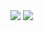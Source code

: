 <img src="https://capsule-render.vercel.app/api?type=Venom&color=auto&height=300&section=header&text=Welcome%20&fontSize=80" />


<img src="https://img.shields.io/badge/HTML5-E34F26?style=flat-square&logo=HTML5&logoColor=white" />
